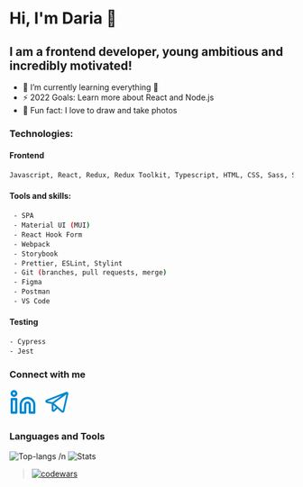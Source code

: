 # Hi, I'm Daria 👋

## I am a frontend developer, young ambitious and incredibly motivated!

- 🔭 I’m currently learning everything 🤣
- ⚡ 2022 Goals: Learn more about React and Node.js
- 🌱 Fun fact: I love to draw and take photos

### Technologies:

#### Frontend
``` bash
Javascript, React, Redux, Redux Toolkit, Typescript, HTML, CSS, Sass, SCSS
```

#### Tools and skills:
``` bash
 - SPA
 - Material UI (MUI)
 - React Hook Form
 - Webpack
 - Storybook
 - Prettier, ESLint, Stylint
 - Git (branches, pull requests, merge)
 - Figma
 - Postman
 - VS Code
```

#### Testing
``` bash
- Cypress
- Jest
```

### Connect with me
[![linkedin](./img/linkedin.svg)](https://www.linkedin.com/in/daria-bannaia-97822a253/)
&nbsp;
[![telegram](./img/telegram.svg)](https://t.me/dari_bnnn)

### Languages and Tools

![Top-langs](https://github-readme-stats.vercel.app/api/top-langs/?username=daria-bnn&layout=compact)
/n
![Stats](https://github-readme-stats.vercel.app/api?username=daria-bnn&show_icons=true&theme=nord)

> [![codewars](https://www.codewars.com/users/daria_bnn/badges/small)](https://www.codewars.com/users/daria_bnn)

